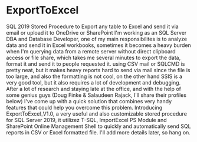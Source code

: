 # ExportToExcel
SQL 2019 Stored Procedure to Export any table to Excel and send it via email or upload it to OneDrive or SharePoint
I'm working as an SQL Server DBA and Database Developer, one of my main responsibilites is to analyze data and send it in Excel workbooks, sometimes it becomes a heavy burden when I'm querying data from a remote server without direct clipboard access or file share, which takes me several minutes to export the data, format it and send it to people requested it.
using CSV mail or SQLCMD is pretty neat, but it makes heavy reports hard to send via mail since the file is too large, and also the formatting is not cool, on the other hand SSIS is a very good tool, but it also requires a lot of development and debugging.
After a lot of research and staying late at the office, and with the help of some genius guys (Doug Finke & Salaudeen Rajack, I'll share their profiles below) I've come up with a quick solution that combines very handy features that could help you overcome this problem.
Introducing ExportToExcel_V1.0, a very useful and also customizable stored procedure for SQL Server 2019, it utilizez T-SQL, ImportExcel PS Module and SharePoint Online Management Shell to quickly and automatically send SQL reports in CSV or Excel formatted file.
I'll add more details later, so hang on.
